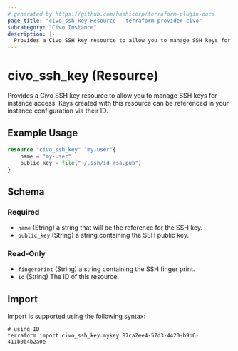 ```yaml
---
# generated by https://github.com/hashicorp/terraform-plugin-docs
page_title: "civo_ssh_key Resource - terraform-provider-civo"
subcategory: "Civo Instance"
description: |-
  Provides a Civo SSH key resource to allow you to manage SSH keys for instance access. Keys created with this resource can be referenced in your instance configuration via their ID.
---
```


# civo_ssh_key (Resource)

Provides a Civo SSH key resource to allow you to manage SSH keys for instance access. Keys created with this resource can be referenced in your instance configuration via their ID.

## Example Usage

```terraform
resource "civo_ssh_key" "my-user"{
    name = "my-user"
    public_key = file("~/.ssh/id_rsa.pub")
}
```

<!-- schema generated by tfplugindocs -->
## Schema

### Required

- `name` (String) a string that will be the reference for the SSH key.
- `public_key` (String) a string containing the SSH public key.

### Read-Only

- `fingerprint` (String) a string containing the SSH finger print.
- `id` (String) The ID of this resource.

## Import

Import is supported using the following syntax:

```shell
# using ID
terraform import civo_ssh_key.mykey 87ca2ee4-57d3-4420-b9b6-411b0b4b2a0e
```
